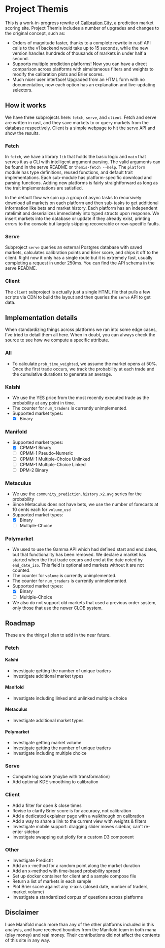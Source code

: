 # Project Themis

This is a work-in-progress rewrite of [Calibration City](https://github.com/wasabipesto/calibration-site), a prediction market scoring site. Project Themis includes a number of upgrades and changes to the original concept, such as:

- Orders of magnitude faster, thanks to a complete rewrite in rust! API calls to the v1 backend would take up to 15 seconds, while the new version handles hundreds of thousands of markets in under half a second.
- Supports multiple prediction platforms! Now you can have a direct comparison across platforms with simultaneous filters and weights to modify the calibration plots and Brier scores.
- Much nicer user interface! Upgraded from an HTML form with no documentation, now each option has an explanation and live-updating selectors.

## How it works

We have three subprojects here: `fetch`, `serve`, and `client`. Fetch and serve are written in rust, and they save markets to or query markets from the database respectively. Client is a simple webpage to hit the serve API and show the results.

### Fetch

In `fetch`, we have a library `lib` that holds the basic logic and `main` that serves it as a CLI with intelligent argument parsing. The valid arguments can be found in the serve README or `themis-fetch --help`. The `platform` module has type definitions, reused functions, and default trait implementations. Each sub-module has platform-specific download and parsing functions. Adding new platforms is fairly straightforward as long as the trait implementations are satisfied.

In the default flow we spin up a group of async tasks to recursively download all markets on each platform and then sub-tasks to get additional information like bets and market history. Each platform has an independent ratelimit and deserializes immediately into typed structs upon response. We insert markets into the database or update if they already exist, printing errors to the console but largely skipping recoverable or row-specific faults.

### Serve

Subproject `serve` queries an external Postgres database with saved markets, calculates calibration points and Brier score, and ships it off to the client. Right now it only has a single route but it is extremely fast, usually completing a request in under 250ms. You can find the API schema in the serve README.

### Client

The `client` subproject is actually just a single HTML file that pulls a few scripts via CDN to build the layout and then queries the `serve` API to get data.

## Implementation details

When standardizing things across platforms we ran into some edge cases, I've tried to detail them all here. When in doubt, you can always check the source to see how we compute a specific attribute.

### All
- To calculate `prob_time_weighted`, we assume the market opens at 50%. Once the first trade occurs, we track the probability at each trade and the cumulative durations to generate an average.

### Kalshi
- We use the YES price from the most recently executed trade as the probability at any point in time.
- The counter for `num_traders` is currently unimplemented.
- Supported market types:
    - [x] Binary

### Manifold
- Supported market types: 
    - [x] CPMM-1 Binary
    - [ ] CPMM-1 Pseudo-Numeric
    - [ ] CPMM-1 Multiple-Choice Unlinked
    - [ ] CPMM-1 Multiple-Choice Linked
    - [ ] DPM-2 Binary

### Metaculus
- We use the `community_prediction.history.x2.avg` series for the probability
- Since Metaculus does not have bets, we use the number of forecasts at 10 cents each for `volume_usd`
- Supported market types: 
    - [x] Binary
    - [ ] Multiple-Choice

### Polymarket
- We used to use the Gamma API which had defined start and end dates, but that functionality has been removed. We declare a market has started when the first trade occurs and end at the date noted by `end_date_iso`. This field is optional and markets without it are not counted.
- The counter for `volume` is currently unimplemented.
- The counter for `num_traders` is currently unimplemented.
- Supported market types:
    - [x] Binary
    - [ ] Multiple-Choice
- We also do not support old markets that used a previous order system, only those that use the newer CLOB system.

## Roadmap

These are the things I plan to add in the near future.

### Fetch

#### Kalshi
- Investigate getting the number of unique traders
- Investigate additional market types

#### Manifold
- Investigate including linked and unlinked multiple choice

#### Metaculus
- Investigate additional market types

#### Polymarket
- Investigate getting market volume
- Investigate getting the number of unique traders
- Investigate including multiple choice

### Serve
- Compute log score (maybe with transformation)
- Add optional KDE smoothing to calibration

### Client
- Add a filter for open & close times
- Revise to clarify Brier score is for accuracy, not calibration
- Add a dedicated explainer page with a walkthough on calibration
- Add a way to share a link to the current view with weights & filters
- Investigate mobile support: dragging slider moves sidebar, can't re-enter sidebar
- Investigate swapping out plotly for a custom D3 component

### Other
- Investigate PredictIt
- Add an x-method for a random point along the market duration
- Add an x-method with time-based probability spread
- Set up docker container for client and a sample compose file
- Return a list of markets in each sample
- Plot Brier score against any x-axis (closed date, number of traders, market volume)
- Investigate a standardized corpus of questions across platforms

## Disclaimer
I use Manifold much more than any of the other platforms included in this analysis, and have received bounties from the Manifold team in both mana (play money) and real money. Their contributions did not affect the contents of this site in any way.
